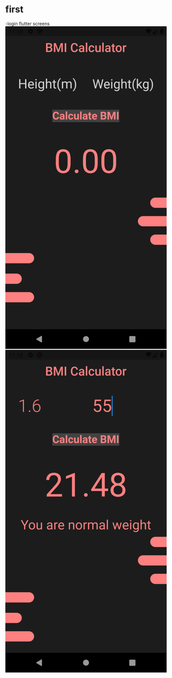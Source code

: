 # first

-login flutter screens
![alt text](ss\Screenshot_1620409688.png)
![alt text](ss\Screenshot_1620409721.png)

